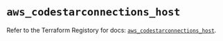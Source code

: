 # `aws_codestarconnections_host`

Refer to the Terraform Registory for docs: [`aws_codestarconnections_host`](https://www.terraform.io/docs/providers/aws/r/codestarconnections_host).
